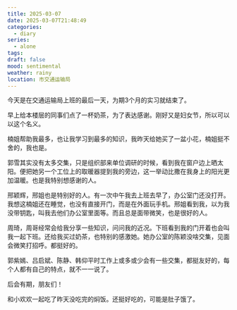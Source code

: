 ```yaml
---
title: 2025-03-07
date: 2025-03-07T21:48:49
categories:
  - diary
series:
  - alone
tags: 
draft: false
mood: sentimental
weather: rainy
location: 市交通运输局
---
```

今天是在交通运输局上班的最后一天，为期3个月的实习就结束了。

早上给本楼层的同事们点了一杯奶茶，为了表达感谢。刚好又是妇女节，所以可以以这个名义。

楠姐帮助我最多，也让我学习到最多的知识，我昨天给她买了一盆小花，楠姐挺不舍的，我也是。

郭雪其实没有太多交集，只是组织部来单位调研的时候，看到我在窗户边上晒太阳。便把她另一个工位上的取暖器提到我的旁边，这一举动比撒在我身上的阳光更加温暖。也是我特别想感谢的人。

邢颖辉，邢姐也是特别好的人。有一次中午我去上班去早了，办公室门还没打开。我想这楠姐还在睡觉，也没有直接开门，而是在外面玩手机。邢姐看到我，以为我没带钥匙，叫我去他们办公室里面等。而且总是面带微笑，也是很好的人。

周琦，周哥经常会给我分享一些知识，问问我的近况。下班看到我的门开着也会叫我一起下班。还给我买过奶茶，也特别的感激她。她办公室的陈颖没啥交集，见面会微笑打招呼。都挺好的。

郭紫嫣、吕启斌、陈静、韩仰平时工作上或多或少会有一些交集，都挺友好的，每个人都有自己的特点，就不一一说了。

后会有期，朋友们！

和小欢欢一起吃了昨天没吃完的焖饭。还挺好吃的，可能是肚子饿了。